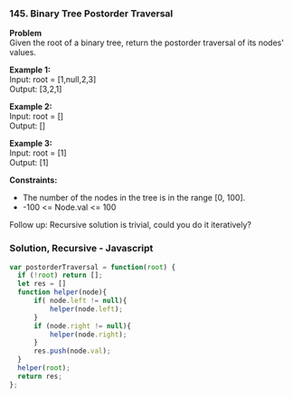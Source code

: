 ### 145. Binary Tree Postorder Traversal

**Problem**\
Given the root of a binary tree, return the postorder traversal of its nodes' values.

**Example 1:**\
Input: root = [1,null,2,3]\
Output: [3,2,1]

**Example 2:**\
Input: root = []\
Output: []

**Example 3:**\
Input: root = [1]\
Output: [1]

**Constraints:**
- The number of the nodes in the tree is in the range [0, 100].
- -100 <= Node.val <= 100
 
Follow up: Recursive solution is trivial, could you do it iteratively?

### Solution, Recursive - Javascript
```javascript
var postorderTraversal = function(root) {
  if (!root) return [];
  let res = []
  function helper(node){
      if( node.left != null){
          helper(node.left);
      }
      if (node.right != null){
          helper(node.right);
      } 
      res.push(node.val);
  }
  helper(root);
  return res;
};
```